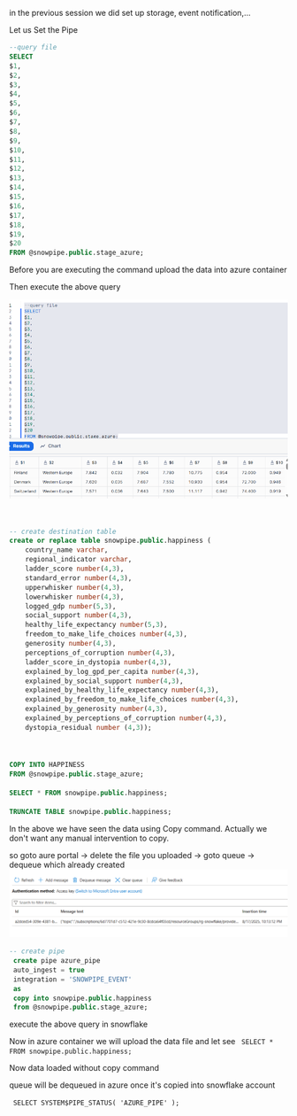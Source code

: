 in the previous session we did set up storage, event notification,...

Let us Set the Pipe
```sql
--query file
SELECT 
$1,
$2,
$3,
$4,
$5,
$6,
$7,
$8,
$9,
$10,
$11,
$12,
$13,
$14,
$15,
$16,
$17,
$18,
$19,
$20
FROM @snowpipe.public.stage_azure;
```
Before you are executing the command upload the data into azure container

Then execute the above query 

![alt text](image-21.png)
```sql


-- create destination table
create or replace table snowpipe.public.happiness (
    country_name varchar,
    regional_indicator varchar,
    ladder_score number(4,3),
    standard_error number(4,3),
    upperwhisker number(4,3),
    lowerwhisker number(4,3),
    logged_gdp number(5,3),
    social_support number(4,3),
    healthy_life_expectancy number(5,3),
    freedom_to_make_life_choices number(4,3),
    generosity number(4,3),
    perceptions_of_corruption number(4,3),
    ladder_score_in_dystopia number(4,3),
    explained_by_log_gpd_per_capita number(4,3),
    explained_by_social_support number(4,3),
    explained_by_healthy_life_expectancy number(4,3),
    explained_by_freedom_to_make_life_choices number(4,3),
    explained_by_generosity number(4,3),
    explained_by_perceptions_of_corruption number(4,3),
    dystopia_residual number (4,3));
    


COPY INTO HAPPINESS
FROM @snowpipe.public.stage_azure;

SELECT * FROM snowpipe.public.happiness;

TRUNCATE TABLE snowpipe.public.happiness;
```

In the above we have seen the data using Copy command. 
Actually we don't want any manual intervention to copy.

so goto aure portal 
->  delete the file you uploaded
-> goto queue 
->  dequeue which already created
![alt text](image-22.png)
 


 ```sql
-- create pipe
  create pipe azure_pipe
  auto_ingest = true
  integration = 'SNOWPIPE_EVENT'
  as
  copy into snowpipe.public.happiness
  from @snowpipe.public.stage_azure;
```
execute the above query in snowflake

 Now in azure container we will upload the data file and let see 
` SELECT * FROM snowpipe.public.happiness;`

Now data loaded without  copy command 

queue will be dequeued in azure once it's copied into snowflake account

 ` SELECT SYSTEM$PIPE_STATUS( 'AZURE_PIPE' );`
   
```